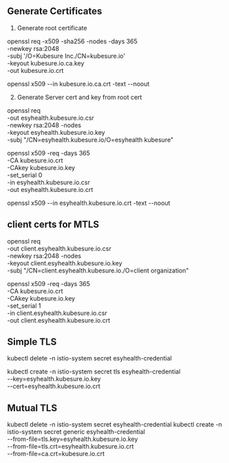 ## Generate Certificates 

1. Generate root certificate

openssl req -x509 -sha256 -nodes -days 365 \
-newkey rsa:2048 \
-subj '/O=Kubesure Inc./CN=kubesure.io' \
-keyout kubesure.io.ca.key \
-out kubesure.io.crt

openssl x509 --in kubesure.io.ca.crt -text --noout

2. Generate Server cert and key from root cert

openssl req \
-out esyhealth.kubesure.io.csr \
-newkey rsa:2048 -nodes \
-keyout esyhealth.kubesure.io.key \
-subj "/CN=esyhealth.kubesure.io/O=esyhealth kubesure"

openssl x509 -req -days 365 \
-CA kubesure.io.crt \
-CAkey kubesure.io.key \
-set_serial 0 \
-in esyhealth.kubesure.io.csr \
-out esyhealth.kubesure.io.crt

openssl x509 --in esyhealth.kubesure.io.crt -text --noout

## client certs for MTLS

openssl req \
-out client.esyhealth.kubesure.io.csr \
-newkey rsa:2048 -nodes \
-keyout client.esyhealth.kubesure.io.key \
-subj "/CN=client.esyhealth.kubesure.io./O=client organization"

openssl x509 -req -days 365 \
-CA kubesure.io.crt \
-CAkey kubesure.io.key \
-set_serial 1 \
-in client.esyhealth.kubesure.io.csr \
-out client.esyhealth.kubesure.io.crt

## Simple TLS

kubectl delete -n istio-system secret esyhealth-credential

kubectl create -n istio-system secret tls esyhealth-credential \
--key=esyhealth.kubesure.io.key \
--cert=esyhealth.kubesure.io.crt

## Mutual TLS

kubectl delete -n istio-system secret esyhealth-credential
kubectl create -n istio-system secret generic esyhealth-credential \
--from-file=tls.key=esyhealth.kubesure.io.key \
--from-file=tls.crt=esyhealth.kubesure.io.crt \
--from-file=ca.crt=kubesure.io.crt